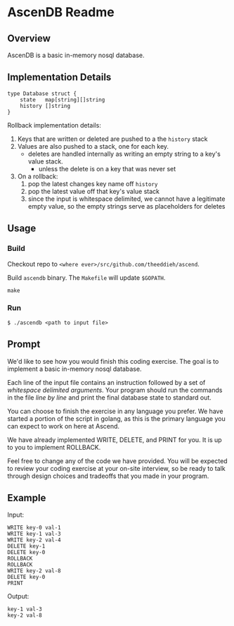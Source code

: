 # AscenDB Readme 

## Overview

AscenDB is a basic in-memory nosql database. 

## Implementation Details

```
type Database struct {
	state   map[string][]string
	history []string
}
```

Rollback implementation details:
1. Keys that are written or deleted are pushed to a the `history` stack
2. Values are also pushed to a stack, one for each key. 
    * deletes are handled internally as writing an empty string to a key's value stack.
        * unless the delete is on a key that was never set
3. On a rollback:
    1. pop the latest changes key name off `history`
    2. pop the latest value off that key's value stack
    3. since the input is whitespace delimited, we cannot have a legitimate empty value, so the empty strings serve as placeholders for deletes

## Usage

### Build
Checkout repo to `<where ever>/src/github.com/theeddieh/ascend`.

Build `ascendb` binary. The `Makefile` will update `$GOPATH`.
```
make
```

### Run
```
$ ./ascendb <path to input file>
```

## Prompt
We'd like to see how you would finish this coding exercise.
The goal is to implement a basic in-memory nosql database.

Each line of the input file contains an instruction followed by a set of *whitespace delimited arguments*.
Your program should run the commands in the file *line by line* and print the final database state to standard out.

You can choose to finish the exercise in any language you prefer.
We have started a portion of the script in golang, as this is the primary language you can expect to work on here at Ascend.

We have already implemented WRITE, DELETE, and PRINT for you.
It is up to you to implement ROLLBACK.

Feel free to change any of the code we have provided.
You will be expected to review your coding exercise at your on-site interview, so be ready to talk through design choices and tradeoffs that you made in your program.

## Example
Input:
```
WRITE key-0 val-1
WRITE key-1 val-3
WRITE key-2 val-4
DELETE key-1
DELETE key-0
ROLLBACK
ROLLBACK
WRITE key-2 val-8
DELETE key-0
PRINT
```

Output:
```
key-1 val-3
key-2 val-8
```

